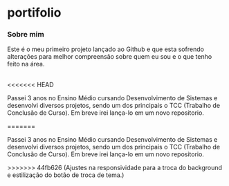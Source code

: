 # portifolio
<h3>Sobre mim</h3>
<p>Este é o meu primeiro projeto lançado ao Github e que esta sofrendo alterações para melhor compreensão sobre quem eu sou e o que tenho feito na área.</p>
<br>
<<<<<<< HEAD
<p>Passei 3 anos no Ensino Médio cursando Desenvolvimento de Sistemas e desenvolvi diversos projetos, sendo um dos principais o TCC (Trabalho de Conclusão de Curso). Em breve irei lança-lo em um novo repositorio.</p>
=======
<p>Passei 3 anos no Ensino Médio cursando Desenvolvimento de Sistemas e desenvolvi diversos projetos, sendo um dos principais o TCC (Trabalho de Conclusão de Curso). Em breve irei lança-lo em um novo repositorio.</p>
>>>>>>> 44fb626 (Ajustes na responsividade para a troca do background e estilização do botão de troca de tema.)
